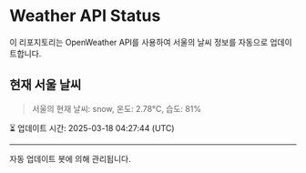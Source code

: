 
# Weather API Status

이 리포지토리는 OpenWeather API를 사용하여 서울의 날씨 정보를 자동으로 업데이트합니다.

## 현재 서울 날씨
> 서울의 현재 날씨: snow, 온도: 2.78°C, 습도: 81%

⏳ 업데이트 시간: 2025-03-18 04:27:44 (UTC)

---
자동 업데이트 봇에 의해 관리됩니다.
